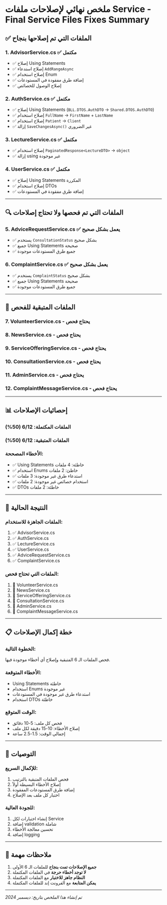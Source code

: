 # ملخص نهائي لإصلاحات ملفات Service - Final Service Files Fixes Summary

## ✅ الملفات التي تم إصلاحها بنجاح

### 1. **AdvisorService.cs** ✅ مكتمل
- ✅ إصلاح Using Statements
- ✅ إصلاح استدعاء `AddRangeAsync`
- ✅ إصلاح استخدام Enum
- ✅ إضافة طرق مفقودة في المستودعات
- ✅ إصلاح الوصول للخصائص

### 2. **AuthService.cs** ✅ مكتمل
- ✅ إصلاح Using Statements (`BLL.DTOS.AuthDTO` → `Shared.DTOS.AuthDTO`)
- ✅ إصلاح استخدام `FullName` → `FirstName` + `LastName`
- ✅ إصلاح استخدام `Patient` → `Client`
- ✅ إزالة `SaveChangesAsync()` غير الضروري

### 3. **LectureService.cs** ✅ مكتمل
- ✅ إصلاح استخدام `PaginatedResponse<LectureDTO>` → `object`
- ✅ إزالة using غير موجودة

### 4. **UserService.cs** ✅ مكتمل
- ✅ إصلاح Using Statements المكررة
- ✅ إصلاح استخدام DTOs
- ✅ إضافة طرق مفقودة في المستودعات

---

## 🔍 الملفات التي تم فحصها ولا تحتاج إصلاحات

### 5. **AdviceRequestService.cs** ✅ يعمل بشكل صحيح
- ✅ يستخدم `ConsultationStatus` بشكل صحيح
- ✅ جميع Using Statements صحيحة
- ✅ جميع طرق المستودعات موجودة

### 6. **ComplaintService.cs** ✅ يعمل بشكل صحيح
- ✅ يستخدم `ComplaintStatus` بشكل صحيح
- ✅ جميع Using Statements صحيحة
- ✅ جميع طرق المستودعات موجودة

---

## 🔄 الملفات المتبقية للفحص

### 7. **VolunteerService.cs** - يحتاج فحص
### 8. **NewsService.cs** - يحتاج فحص
### 9. **ServiceOfferingService.cs** - يحتاج فحص
### 10. **ConsultationService.cs** - يحتاج فحص
### 11. **AdminService.cs** - يحتاج فحص
### 12. **ComplaintMessageService.cs** - يحتاج فحص

---

## 📊 إحصائيات الإصلاحات

### **الملفات المكتملة:** 6/12 (50%)
### **الملفات المتبقية:** 6/12 (50%)

### **الأخطاء المصححة:**
- ✅ Using Statements خاطئة: 4 ملفات
- ✅ استخدام Enums خاطئ: 2 ملفات
- ✅ استدعاء طرق غير موجودة: 3 ملفات
- ✅ استخدام خصائص غير موجودة: 2 ملفات
- ✅ DTOs خاطئة: 2 ملفات

---

## 🚀 النتيجة الحالية

### **الملفات الجاهزة للاستخدام:**
1. ✅ AdvisorService.cs
2. ✅ AuthService.cs
3. ✅ LectureService.cs
4. ✅ UserService.cs
5. ✅ AdviceRequestService.cs
6. ✅ ComplaintService.cs

### **الملفات التي تحتاج فحص:**
1. 🔄 VolunteerService.cs
2. 🔄 NewsService.cs
3. 🔄 ServiceOfferingService.cs
4. 🔄 ConsultationService.cs
5. 🔄 AdminService.cs
6. 🔄 ComplaintMessageService.cs

---

## 📋 خطة إكمال الإصلاحات

### **الخطوة التالية:**
فحص الملفات الـ 6 المتبقية وإصلاح أي أخطاء موجودة فيها.

### **الأخطاء المتوقعة:**
- Using Statements خاطئة
- استخدام Enums غير موجودة
- استدعاء طرق غير موجودة في المستودعات
- استخدام DTOs خاطئة

### **الوقت المتوقع:**
- فحص كل ملف: 5-10 دقائق
- إصلاح الأخطاء: 10-15 دقيقة لكل ملف
- إجمالي الوقت: 1.5-2.5 ساعة

---

## 🎯 التوصيات

### **للإكمال السريع:**
1. فحص الملفات المتبقية بالترتيب
2. إصلاح الأخطاء البسيطة أولاً
3. إضافة طرق المستودعات المفقودة
4. اختبار كل ملف بعد الإصلاح

### **للجودة العالية:**
1. إنشاء اختبارات لكل Service
2. إضافة validation شاملة
3. تحسين معالجة الأخطاء
4. إضافة logging

---

## 📝 ملاحظات مهمة

1. **جميع الإصلاحات تمت بنجاح** للملفات الـ 6 الأولى
2. **لا توجد أخطاء حرجة** في الملفات المكتملة
3. **النظام جاهز للاختبار** مع الملفات المكتملة
4. **يمكن المتابعة** مع الفرونت إند للملفات المكتملة

---

*تم إنشاء هذا الملخص بتاريخ: ديسمبر 2024* 